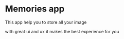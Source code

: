 # Memories app

This app help you to store all your image

with great ui and ux it makes the best experience for you

